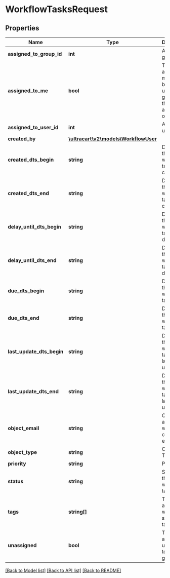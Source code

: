 # WorkflowTasksRequest

## Properties
Name | Type | Description | Notes
------------ | ------------- | ------------- | -------------
**assigned_to_group_id** | **int** | Assigned to group ID | [optional] 
**assigned_to_me** | **bool** | Tasks are assigned to me either by direct user id or a group that the user is a member of | [optional] 
**assigned_to_user_id** | **int** | Assigned to user ID | [optional] 
**created_by** | [**\ultracart\v2\models\WorkflowUser**](WorkflowUser.md) |  | [optional] 
**created_dts_begin** | **string** | Date/time that the workflow task was created | [optional] 
**created_dts_end** | **string** | Date/time that the workflow task was created | [optional] 
**delay_until_dts_begin** | **string** | Date/time that the workflow task should delay until | [optional] 
**delay_until_dts_end** | **string** | Date/time that the workflow task should delay until | [optional] 
**due_dts_begin** | **string** | Date/time that the workflow task is due | [optional] 
**due_dts_end** | **string** | Date/time that the workflow task is due | [optional] 
**last_update_dts_begin** | **string** | Date/time that the workflow task was last updated | [optional] 
**last_update_dts_end** | **string** | Date/time that the workflow task was last updated | [optional] 
**object_email** | **string** | Object is associated with customer email | [optional] 
**object_type** | **string** | Object Type | [optional] 
**priority** | **string** | Priority | [optional] 
**status** | **string** | Status of the workflow task | [optional] 
**tags** | **string[]** | Tasks that are tagged with the specified tags | [optional] 
**unassigned** | **bool** | Tasks that are unassigned to a user or group | [optional] 

[[Back to Model list]](../README.md#documentation-for-models) [[Back to API list]](../README.md#documentation-for-api-endpoints) [[Back to README]](../README.md)


